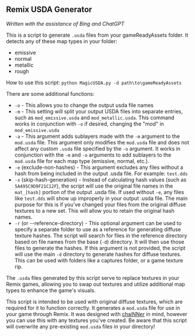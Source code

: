 ## Remix USDA Generator
*Written with the assistance of Bing and ChatGPT*

This is a script to generate `.usda` files from your gameReadyAssets folder. It detects any of these map types in your folder:
- emissive
- normal
- metallic
- rough
  
How to use this script:
`python MagicUSDA.py -d path\to\gameReadyAssets`

There are some additional functions:
* `-o` - This allows you to change the output usda file names
* `-m` - This setting will split your output USDA files into separate entries, such as `mod_emissive.usda` and `mod_metallic.usda`. This command works in conjunction with `-o` if desired, changing the "mod" in `mod_emissive.usda`
* `-a` - This argument adds sublayers made with the `-m` argument to the `mod.usda` file. This argument only modifies the `mod.usda` file and does not affect any custom `.usda` file specified by the `-o` argument. It works in conjunction with the `-m` and `-o` arguments to add sublayers to the `mod.usda` file for each map type (emissive, normal, etc.).
* `-e` (exclude-non-hashes) - This argument excludes any files without a hash from being included in the output .usda file. For example: `test.dds`
* `-s` (skip-hash-generation) - Instead of calculating hash values (such as `5A495C9D9F21C12F`), the script will use the original file names in the `mat_[hash]` portion of the output .usda file. If used without `-e`, any files like `test.dds` will show up improperly in your output .usda file. The main purpose for this is if you've changed your files from the original diffuse textures to a new set. This will allow you to retain the original hash names.
* `-r` (or --reference-directory) - This optional argument can be used to specify a separate folder to use as a reference for generating diffuse texture hashes. The script will search for files in the reference directory based on file names from the base (`-d`) directory. It will then use those files to generate the hashes. If this argument is not provided, the script will use the main `-d` directory to generate hashes for diffuse textures. This can be used with folders like a captures folder, or a game texture rip.

The `.usda` files generated by this script serve to replace textures in your Remix games, allowing you to swap out textures and utilize additional map types to enhance the game's visuals.

This script is intended to be used with original diffuse textures, which are required for it to function correctly. It generates a `mod.usda` file for use in your game through Remix. It was designed with [chaiNNer](https://chainner.app/) in mind, however you can use this with any textures you've created. Be aware that this script will overwrite any pre-existing `mod.usda` files in your directory!
